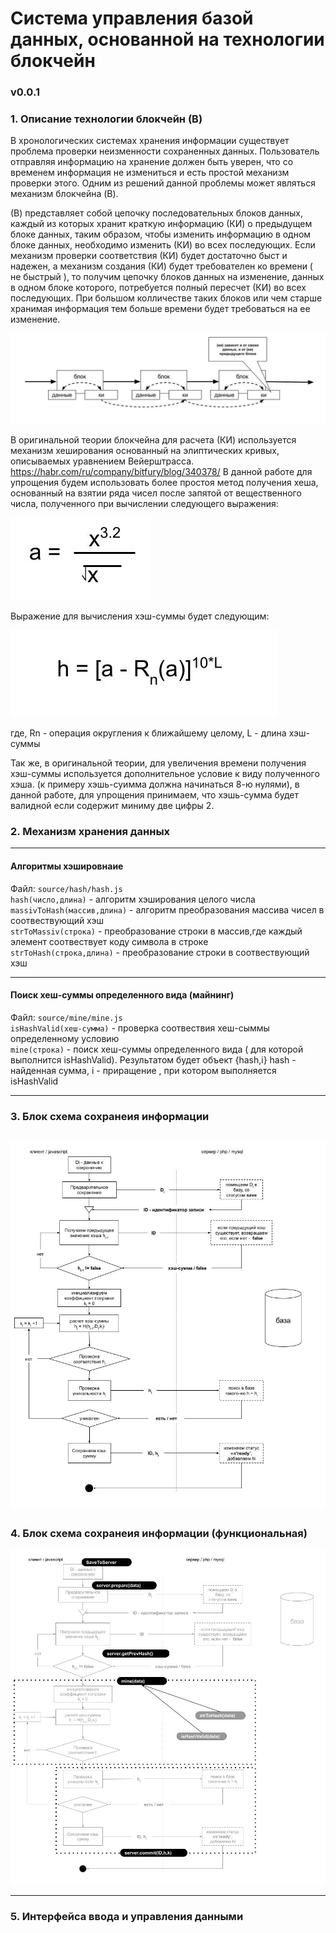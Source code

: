 
# Система управления базой данных, основанной на технологии блокчейн 
### v0.0.1
### 1. Описание технологии блокчейн (B)

В хронологических системах хранения информации существует
проблема проверки неизменности сохраненных данных. 
Пользователь отправляя информацию на хранение должен быть уверен,
что со временем информация не измениться и есть простой механизм проверки 
этого. Одним из решений данной проблемы может являться механизм блокчейна (B).

(В) представляет собой цепочку последовательных блоков данных, каждый из которых хранит 
краткую информацию (КИ) о предыдущем блоке данных, таким образом, чтобы изменить информацию
в одном блоке данных, необходимо изменить (КИ) во всех последующих. Если 
механизм проверки соответствия (КИ) будет достаточно быст и надежен,
а механизм создания (КИ) будет требователен ко времени ( не быстрый ), то получим цепочку
блоков данных на изменение, данных в одном блоке которого, потребуется полный пересчет (КИ)
во всех последующих. При большом колличестве таких блоков или чем старше хранимая информация
тем больше времени будет требоваться на ее изменение.

![блоки](./media/bloks.jpg)

В оригинальной теории блокчейна для расчета (КИ) используется механизм хеширования основанный 
на элиптических кривых, описываемых уравнением Вейерштрасса.
https://habr.com/ru/company/bitfury/blog/340378/
 В данной работе для упрощения 
будем использовать более простоя метод получения хеша, основанный на взятии ряда чисел после 
запятой от вещественного числа, полученного при вычислении следующего выражения:


![блоки](./media/hash.jpg)

Выражение для вычисления хэш-суммы будет следующим:

![блоки](./media/hash2.jpg)

где, Rn - операция округления к ближайшему целому, L - длина хэш-суммы 

Так же, в оригинальной теории, для увеличения времени получения хэш-суммы используется дополнительное условие к виду полученного хэша. (к примеру хэшь-суимма должна начинаться 8-ю нулями), в данной работе, для упрощения принимаем, что хэшь-сумма будет валидной если содержит миниму две цифры 2.




### 2. Механизм хранения данных
---
#### Алгоритмы хэшировнаие
Файл:  `source/hash/hash.js`\
`hash(число,длина)` - алгоритм хэширования целого числа\
`massivToHash(массив,длина)` - алгоритм преобразования массива чисел в соотвествующий хэш\
`strToMassiv(строка)` - преобразование строки в массив,где каждый элемент соотвествует коду символа в строке\
`strToHash(строка,длина)` - преобразование строки в соотвествующий хэш

---
#### Поиск хеш-суммы определенного вида (майнинг)
 Файл:  `source/mine/mine.js`\
`isHashValid(хеш-сумма)` - проверка соотвествия хеш-сыммы определенному условию\
`mine(строка)` - поиск хеш-суммы определенного вида ( для которой выполнится isHashValid). Результатом 
будет объект {hash,i} hash - найденная сумма, i - приращение , при котором выполняется isHashValid

---
### 3. Блок схема сохранеия информации 

![блок-схема](./media/bs-save-info.jpg)
---
### 4. Блок схема сохранеия информации (функциональная)

![блок-схема](./media/bs-save-info-func.jpg)

---
### 5. Интерфейса ввода и управления данными


